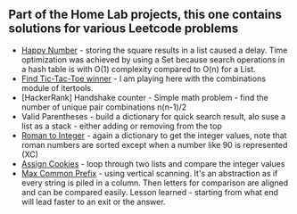 ## Part of the Home Lab projects, this one contains solutions for various Leetcode problems 

- [Happy Number](https://leetcode.com/problems/happy-number/submissions/1718060022/) - storing the square results in a 
list caused a delay. Time optimization was achieved by using a Set because search operations in a hash table is with 
O(1) complexity compared to O(n) for a List.
- [Find Tic-Tac-Toe winner](https://leetcode.com/submissions/detail/1517345800/) - I am playing here with the combinations
module of itertools. 
- [HackerRank] Handshake counter - Simple math problem - find the number of unique pair combinations n(n-1)/2
- Valid Parentheses - build a dictionary for quick search result, alo suse a list as a stack - either adding or 
removing from the top
- [Roman to Integer](https://leetcode.com/submissions/detail/1720657561/) - again a dictionary to get the integer values,
note that roman numbers are sorted except when a number like 90 is represented (XC)
- [Assign Cookies](https://leetcode.com/problems/assign-cookies/submissions/1723508570/) - loop through two lists and 
compare the integer values
- [Max Common Prefix](https://leetcode.com/problems/longest-common-prefix/submissions/1735185253/) - using vertical 
scanning. It's an abstraction as if every string is piled in a column. Then letters for comparison are aligned and can 
be compared easily. Lesson learned - starting from what end will lead faster to an exit or the answer. 